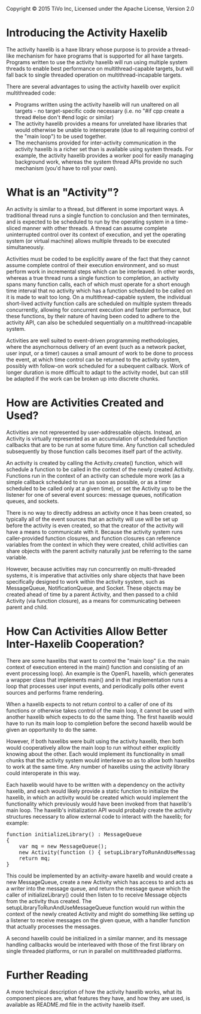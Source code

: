 Copyright © 2015 TiVo Inc, Licensed under the Apache License, Version 2.0


Introducing the Activity Haxelib
================================

The activity haxelib is a haxe library whose purpose is to provide a thread-like mechanism for haxe programs that is supported for all haxe targets.  Programs written to use the activity haxelib will run using multiple system threads to enable best performance on multithread-capable targets, but will fall back to single threaded operation on multithread-incapable targets.

There are several advantages to using the activity haxelib over explicit multithreaded code:

* Programs written using the activity haxelib will run unaltered on all targets - no target-specific code necessary (i.e. no "#if cpp create a thread #else don't #end logic or similar)
* The activity haxelib provides a means for unrelated haxe libraries that would otherwise be unable to interoperate (due to all requiring control of the "main loop") to be used together.
* The mechanisms provided for inter-activity communication in the activity haxelib is a richer set than is available using system threads.  For example, the activity haxelib provides a worker pool for easily managing background work, whereas the system thread APIs provide no such mechanism (you'd have to roll your own).


What is an "Activity"?
======================

An activity is similar to a thread, but different in some important ways.  A traditional thread runs a single function to conclusion and then terminates, and is expected to be scheduled to run by the operating system in a time-sliced manner with other threads.  A thread can assume complete uninterrupted control over its context of execution, and yet the operating system (or virtual machine) allows multiple threads to be executed simultaneously.

Activities must be coded to be explicitly aware of the fact that they cannot assume complete control of their execution environment, and so must perform work in incremental steps which can be interleaved.  In other words, whereas a true thread runs a single function to completion, an activity spans many function calls, each of which must operate for a short enough time interval that no activity which has a function scheduled to be called on it is made to wait too long.  On a multithread-capable system, the individual short-lived activity function calls are scheduled on multiple system threads concurrently, allowing for concurrent execution and faster performace, but these functions, by their nature of having been coded to adhere to the activity API, can also be scheduled sequentially on a multithread-incapable system.

Activities are well suited to event-driven programming methodologies, where the asynchornous delivery of an event (such as a network packet, user input, or a timer) causes a small amount of work to be done to process the event, at which time control can be returned to the activity system, possibly with follow-on work scheduled for a subequent callback.  Work of longer duration is more difficult to adapt to the activity model, but can still be adapted if the work can be broken up into discrete chunks.



How are Activities Created and Used?
====================================

Activities are not represented by user-addressable objects.  Instead, an Activity is virtually represented as an accumulation of scheduled function callbacks that are to be run at some future time.  Any function call scheduled subsequently by those function calls becomes itself part of the activity.

An activity is created by calling the Activity.create() function, which will schedule a function to be called in the context of the newly created Activity.  Functions run in the context of an activity can schedule more work (as a simple callback scheduled to run as soon as possible, or as a timer scheduled to be called only at a given time), or set the Activity up to be the listener for one of several event sources: message queues, notification queues, and sockets.

There is no way to directly address an activity once it has been created, so typically all of the event sources that an activity will use will be set up before the activity is even created, so that the creator of the activity will have a means to communicate with it.  Because the activity system runs caller-provided function closures, and function closures can reference variables from the context in which they were created, child activities can share objects with the parent activity naturally just be referring to the same variable.

However, because activities may run concurrently on multi-threaded systems, it is imperative that activities only share objects that have been specifically designed to work within the activity system, such as MessageQueue, NotificationQueue, and Socket.  These objects may be created ahead of time by a parent Activity, and then passed to a child Activity (via function closure), as a means for communicating between parent and child.



How Can Activities Allow Better Inter-Haxelib Cooperation?
==========================================================

There are some haxelibs that want to control the "main loop" (i.e. the main context of execution entered in the main() function and consisting of an event processing loop).  An example is the OpenFL haxelib, which generates a wrapper class that implements main() and in that implementation runs a loop that processes user input events, and periodically polls other event sources and performs frame rendering.

When a haxelib expects to not return control to a caller of one of its functions or otherwise takes control of the main loop, it cannot be used with another haxelib which expects to do the same thing.  The first haxelib would have to run its main loop to completion before the second haxelib would be given an opportunity to do the same.

However, if both haxelibs were built using the activity haxelib, then both would cooperatively allow the main loop to run without either explicitly knowing about the other.  Each would implement its functionality in small chunks that the activity system would interleave so as to allow both haxelibs to work at the same time.  Any number of haxelibs using the activity library could interoperate in this way.

Each haxelib would have to be written with a dependency on the activity haxelib, and each would likely provide a static function to initialize the haxelib, in which an activity would be created which would implement the functionality which previously would have been invoked from that haxelib's main loop.  The haxelib's initialization API would probably create the activity structures necessary to allow external code to interact with the haxelib; for example:

<pre>
function initializeLibrary() : MessageQueue<Message>
{
    var mq = new MessageQueue<Message>();
    new Activity(function () { setupLibraryToRunAndUseMessageQueue(mq); });
    return mq;
}
</pre>

This could be implemented by an activity-aware haxelib and would create a new MessageQueue<Message>, create a new Activity which has access to and acts as a writer into the message queue, and return the message queue which the caller of initializeLibrary() could then listen to to receive Message objects from the activity thus created.  The setupLibraryToRunAndUseMessageQueue function would run within the context of the newly created Activity and might do something like setting up a listener to receive messages on the given queue, with a handler function that actually processes the messages.

A second haxelib could be initialized in a similar manner, and its message handling callbacks would be interleaved with those of the first library on single threaded platforms, or run in parallel on multithreaded platforms.


Further Reading
===============

A more technical description of how the activity haxelib works, what its component pieces are, what features they have, and how they are used, is available as  README.md file in the activity haxelib itself.
